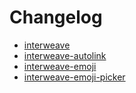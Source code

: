 # Changelog

* [interweave](./packages/interweave/CHANGELOG.md)
* [interweave-autolink](./packages/interweave-autolink/CHANGELOG.md)
* [interweave-emoji](./packages/interweave-emoji/CHANGELOG.md)
* [interweave-emoji-picker](./packages/interweave-emoji-picker/CHANGELOG.md)
